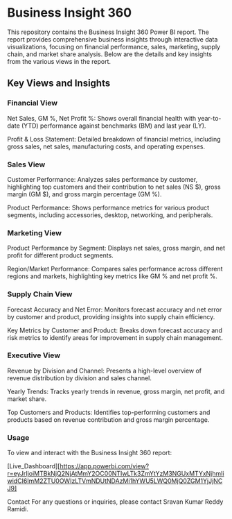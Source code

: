 # Business Insight 360

This repository contains the Business Insight 360 Power BI report. The report provides comprehensive business insights through interactive data visualizations, focusing on financial performance, sales, marketing, supply chain, and market share analysis. Below are the details and key insights from the various views in the report.

## Key Views and Insights 

### Financial View

Net Sales, GM %, Net Profit %: Shows overall financial health with year-to-date (YTD) performance against benchmarks (BM) and last year (LY).

Profit & Loss Statement: Detailed breakdown of financial metrics, including gross sales, net sales, manufacturing costs, and operating expenses.

### Sales View

Customer Performance: Analyzes sales performance by customer, highlighting top customers and their contribution to net sales (NS $), gross margin (GM $), and gross margin percentage (GM %).

Product Performance: Shows performance metrics for various product segments, including accessories, desktop, networking, and peripherals.
### Marketing View

Product Performance by Segment: Displays net sales, gross margin, and net profit for different product segments.

Region/Market Performance: Compares sales performance across different regions and markets, highlighting key metrics like GM % and net profit %.
### Supply Chain View

Forecast Accuracy and Net Error: Monitors forecast accuracy and net error by customer and product, providing insights into supply chain efficiency.

Key Metrics by Customer and Product: Breaks down forecast accuracy and risk metrics to identify areas for improvement in supply chain management.

### Executive View
Revenue by Division and Channel: Presents a high-level overview of revenue distribution by division and sales channel.

Yearly Trends: Tracks yearly trends in revenue, gross margin, net profit, and market share.

Top Customers and Products: Identifies top-performing customers and products based on revenue contribution and gross margin percentage.

### Usage
To view and interact with the Business Insight 360 report:

[Live_Dashboard][https://app.powerbi.com/view?r=eyJrIjoiMTBkNjQ2NjAtMmY2OC00NTIwLTk3ZmYtYzM3NGUxMTYxNjhmIiwidCI6ImM2ZTU0OWIzLTVmNDUtNDAzMi1hYWU5LWQ0MjQ0ZGM1YjJjNCJ9]

Contact
For any questions or inquiries, please contact Sravan Kumar Reddy Ramidi.
